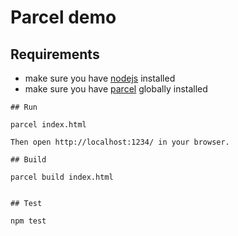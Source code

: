 # Parcel demo

## Requirements
- make sure you have [nodejs](https://nodejs.org/) installed
- make sure you have [parcel](https://parceljs.org/) globally installed

```
## Run
```
`parcel index.html`
```
Then open http://localhost:1234/ in your browser.

## Build
```
`parcel build index.html`
```

## Test
```
`npm test`
```